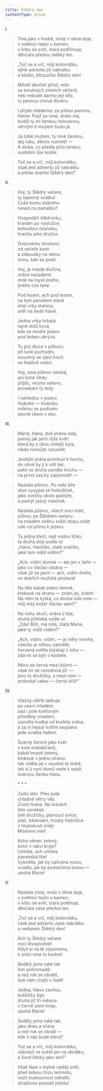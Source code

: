 ```yaml
---
title: Štědrý den
contentType: prose
---
```


<section>

I.

> Tma jako v hrobě, mráz v okna duje,  
> v světnici teplo u kamen;  
> v krbu se svítí, stará podřimuje,  
> děvčata předou měkký len.

> „Toč se a vrč, můj kolovrátku,  
> ejhle adventu již nakrátku  
> a blízko, blizoučko Štědrý den!

> Mílotě děvčeti přísti, mílo  
> za smutných zimních večerů;  
> neb nebude darmo její dílo,  
> tu pevnou chová důvěru.

> I přijde mládenec za pilnou pannou,  
> řekne: Pojď za mne, dívko má,  
> budiž ty mi ženkou milovanou,  
> věrným ti mužem budu já.

> Já tobě mužem, ty mně ženkou,  
> dej ruku, děvče rozmilé! —  
> A dívka, co předla přízi tenkou,  
> svatební šije košile.

> Toč se a vrč, můj kolovrátku,  
> však jest adventu již nakrátku  
> a přede dveřmi Štědrý den!“

II.

> Hoj, ty Štědrý večere,  
> ty tajemný svátku!  
> Cože komu dobrého  
> neseš na památku?

> Hospodáři štědrovku,  
> kravám po výslužce;  
> kohoutovi česneku,  
> hrachu jeho družce.

> Ovocnému stromoví  
> od večeře kosti  
> a zlatoušky na stěnu  
> tomu, kdo se postí.

> Hoj, já mladá dívčina,  
> srdce nezadané:  
> mně na mysli jiného,  
> jiného cos tane.

> Pod lesem, ach pod lesem,  
> na tom panském stavě  
> stojí vrby stařeny,  
> sníh na šedé hlavě.

> Jedna vrba hrbatá  
> tajně dolů kývá,  
> kde se modré jezero  
> pod ledem ukrývá.

> Tu prý dívce v půlnoci,  
> při luně pochodni,  
> souzený se zjeví hoch  
> ve hladině vodní.

> Hoj, mne půlnoc neleká,  
> ani liché Vědy:  
> půjdu, vezmu sekeru,  
> prosekám ty ledy.

> I nahlednu v jezero  
> hluboko — hluboko,  
> milému se podívám  
> pevně okem v oko.

III.

> Marie, Hana, dvě jména milá,  
> panny jak jarní růže květ:  
> která by z obou milejší byla,  
> nikdo nemůže rozumět.

> Jestliže jedna promluví k hochu,  
> do ohně by jí k vůli šel;  
> pakli se druhá usměje trochu —  
> na první zas by zapomněl! —

> Nastala půlnoc. Po nebi šíře  
> sbor vysypal se hvězdiček,  
> jako ovečky okolo pastýře,  
> a pastýř jasný měsíček.

> Nastala půlnoc, všech nocí máti,  
> půlnoc po Štědrém večeru:  
> na mladém sněhu svěží stopu znáti  
> ode vsi přímo k jezeru.

> Ta jedna klečí, nad vodou líčko;  
> ta druhá stojí podle ní:  
> „Hano, Haničko, zlaté srdíčko,  
> jaké tam vidíš vidění?“

> „Ach, vidím domek — ale jen v šeře —  
> jako co Václav ostává —  
> však již se jasní — ach, vidím dvéře,  
> ve dveřích mužská postava!

> Na těle kabát zeleni temné,  
> klobouk na stranu — znám jej, znám!  
> Na něm ta kytka, co dostal ode mne —  
> můj milý bože! Václav sám!!“

> Na nohy skočí, srdce jí bije,  
> druhá přikleká vedle ní:  
> „Zdař Bůh, má milá, zlatá Marie,  
> jaké ty vidíš vidění?“

> „Ach, vidím, vidím, — je mlhy mnoho,  
> všecko je mlhou zatmělé;  
> červená světla blýskají z toho —  
> zdá mi se býti v kostele.

> Něco se černá mezi bílými —  
> však mi se rozednívá již: —  
> jsou to družičky, a mezi nimi —  
> proboha! rakev — černý kříž!“

IV.

> Vlažný větřík laškuje  
> po osení mladém:  
> sad i pole květovým  
> přioděny vnadem;  
> zazněla hudba od kostela zrána,  
> a za ní hejsa! kvítím osypána  
> jede svatba řadem.

> Švárný ženich jako květ  
> v kole svatebčanů,  
> kabát tmavě zelený,  
> klobouk v jednu stranu:  
> tak viděla jej v osudné té době,  
> tak si ji nyní domů vede k sobě,  
> švárnou ženku Hanu.

> \* \* \*

> Zašlo léto. Přes pole  
> chladné větry vějí.  
> Zvoní hrana. Na marách  
> tělo vynášejí:  
> bílé družičky, planoucí svíce;  
> pláč, bědování, trouby hlaholíce  
> z hlubokosti znějí:  
> Miserere mei!

> Koho věnec zelený,  
> koho v rakvi kryje?  
> Umřela, ach umřela  
> panenská lilie!  
> Vykvětla, jak by zalívána rosou,  
> uvadla, jak by podsečena kosou —  
> ubohá Marie!

V.

> Nastala zima, mráz v okna duje,  
> v světnici teplo u kamen;  
> v krbu se svítí, stará polehuje,  
> děvčata zase předou len.

> „Toč se a vrč, můj kolovrátku,  
> však jest adventu zase nakrátku  
> a nedaleko Štědrý den!

> Ach ty Štědrý večere  
> noci divoplodné!  
> Když si na tě vzpomenu,  
> k srdci mne to bodne!

> Seděly jsme také tak  
> loni pohromadě:  
> a než rok se obrátil,  
> dvě nám chybí v řadě!

> Jedna, hlavu zavitou,  
> košiličky šije;  
> druhá již tři měsíce  
> v černé zemi hnije,  
> ubohá Marie!

> Seděly jsme také tak,  
> jako dnes a včera:  
> a než rok se obrátí —  
> kde z nás bude která?

> Toč se a vrč, můj kolovrátku,  
> všeckoť ve světě jen na obrátku,  
> a život lidský jako sen!“

> Však lépe v mylné naději sníti,  
> před sebou čirou temnotu,  
> nežli budoucnost odhaliti,  
> strašlivou poznati jistotu!

</section>
